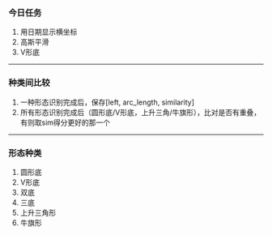 ### 今日任务

1. 用日期显示横坐标
2. 高斯平滑
3. V形底



------

### 种类间比较

1. 一种形态识别完成后，保存[left, arc_length, similarity]
2. 所有形态识别完成后（圆形底/V形底，上升三角/牛旗形），比对是否有重叠，有则取sim得分更好的那一个



------

### 形态种类

1. 圆形底
2. V形底
3. 双底
4. 三底
5. 上升三角形
6. 牛旗形